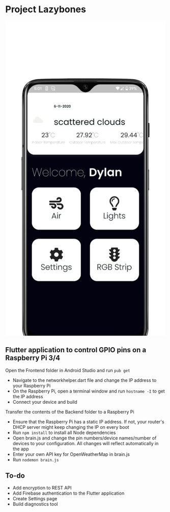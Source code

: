 # Project Lazybones

![](https://github.com/smellycloud/Project-Lazybones/blob/main/Mockups/1.jpeg?raw=true)


## Flutter application to control GPIO pins on a Raspberry Pi 3/4

Open the Frontend folder in Android Studio and run `pub get`
* Navigate to the networkhelper.dart file and change the IP address to your Raspberry Pi
* On the Raspberry Pi, open a terminal window and run `hostname -I` to get the IP address
* Connect your device and build



Transfer the contents of the Backend folder to a Raspberry Pi
* Ensure that the Raspberry Pi has a static IP address. If not, your router's DHCP server might keep changing the IP on every boot
* Run `npm install` to install all Node dependencies
* Open brain.js and change the pin numbers/device names/number of devices to your configuration. All changes will reflect automatically in the app
* Enter your own API key for OpenWeatherMap in brain.js
* Run `nodemon brain.js`



## To-do
* Add encryption to REST API
* Add Firebase authentication to the Flutter application
* Create Settings page
* Build diagnostics tool

